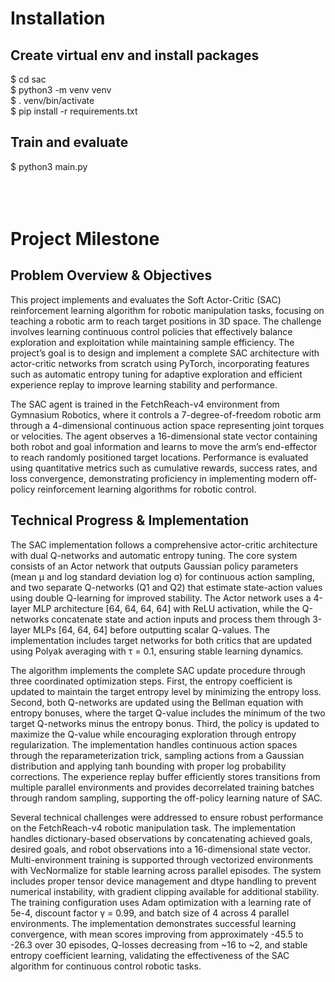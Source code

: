 # Installation<br>

## Create virtual env and install packages

$ cd sac<br>
$ python3 -m venv venv<br>
$ . venv/bin/activate<br>
$ pip install -r requirements.txt<br>

## Train and evaluate
$ python3 main.py
<br>
<br>
<br>
<br>
# Project Milestone

## Problem Overview & Objectives<br>
This project implements and evaluates the Soft Actor-Critic (SAC) reinforcement learning algorithm for robotic manipulation tasks, focusing on teaching a robotic arm to reach target positions in 3D space. The challenge involves learning continuous control policies that effectively balance exploration and exploitation while maintaining sample efficiency. The project’s goal is to design and implement a complete SAC architecture with actor-critic networks from scratch using PyTorch, incorporating features such as automatic entropy tuning for adaptive exploration and efficient experience replay to improve learning stability and performance.

The SAC agent is trained in the FetchReach-v4 environment from Gymnasium Robotics, where it controls a 7-degree-of-freedom robotic arm through a 4-dimensional continuous action space representing joint torques or velocities. The agent observes a 16-dimensional state vector containing both robot and goal information and learns to move the arm’s end-effector to reach randomly positioned target locations. Performance is evaluated using quantitative metrics such as cumulative rewards, success rates, and loss convergence, demonstrating proficiency in implementing modern off-policy reinforcement learning algorithms for robotic control.

## Technical Progress & Implementation

The SAC implementation follows a comprehensive actor-critic architecture with dual Q-networks and automatic entropy tuning. The core system consists of an Actor network that outputs Gaussian policy parameters (mean μ and log standard deviation log σ) for continuous action sampling, and two separate Q-networks (Q1 and Q2) that estimate state-action values using double Q-learning for improved stability. The Actor network uses a 4-layer MLP architecture [64, 64, 64, 64] with ReLU activation, while the Q-networks concatenate state and action inputs and process them through 3-layer MLPs [64, 64, 64] before outputting scalar Q-values. The implementation includes target networks for both critics that are updated using Polyak averaging with τ = 0.1, ensuring stable learning dynamics.

The algorithm implements the complete SAC update procedure through three coordinated optimization steps. First, the entropy coefficient is updated to maintain the target entropy level by minimizing the entropy loss. Second, both Q-networks are updated using the Bellman equation with entropy bonuses, where the target Q-value includes the minimum of the two target Q-networks minus the entropy bonus. Third, the policy is updated to maximize the Q-value while encouraging exploration through entropy regularization. The implementation handles continuous action spaces through the reparameterization trick, sampling actions from a Gaussian distribution and applying tanh bounding with proper log probability corrections. The experience replay buffer efficiently stores transitions from multiple parallel environments and provides decorrelated training batches through random sampling, supporting the off-policy learning nature of SAC.

Several technical challenges were addressed to ensure robust performance on the FetchReach-v4 robotic manipulation task. The implementation handles dictionary-based observations by concatenating achieved goals, desired goals, and robot observations into a 16-dimensional state vector. Multi-environment training is supported through vectorized environments with VecNormalize for stable learning across parallel episodes. The system includes proper tensor device management and dtype handling to prevent numerical instability, with gradient clipping available for additional stability. The training configuration uses Adam optimization with a learning rate of 5e-4, discount factor γ = 0.99, and batch size of 4 across 4 parallel environments. The implementation demonstrates successful learning convergence, with mean scores improving from approximately -45.5 to -26.3 over 30 episodes, Q-losses decreasing from ~16 to ~2, and stable entropy coefficient learning, validating the effectiveness of the SAC algorithm for continuous control robotic tasks.
